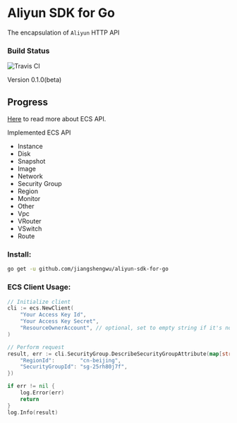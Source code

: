 # Aliyun SDK for Go

The encapsulation of `Aliyun` HTTP API

### Build Status

![Travis CI](https://travis-ci.org/jiangshengwu/aliyun-sdk-for-go.svg)

Version 0.1.0(beta)

## Progress

[Here](http://docs.aliyun.com/?spm=5176.775974174.2.4.BYfRJ2#/ecs/open-api/apisummary) to read more about ECS API.

Implemented ECS API

* Instance
* Disk
* Snapshot
* Image
* Network
* Security Group
* Region
* Monitor
* Other
* Vpc
* VRouter
* VSwitch
* Route

### Install:

```bash
go get -u github.com/jiangshengwu/aliyun-sdk-for-go
```

### ECS Client Usage:

```go
// Initialize client
cli := ecs.NewClient(
    "Your Access Key Id",
    "Your Access Key Secret",
    "ResourceOwnerAccount", // optional, set to empty string if it's no need for you
)

// Perform request
result, err := cli.SecurityGroup.DescribeSecurityGroupAttribute(map[string]interface{}{
    "RegionId":        "cn-beijing",
    "SecurityGroupId": "sg-25rh80j7f",
})

if err != nil {
    log.Error(err)
    return
}
log.Info(result)
```